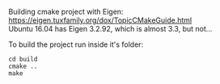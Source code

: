 
Building cmake project with Eigen:  
https://eigen.tuxfamily.org/dox/TopicCMakeGuide.html  
Ubuntu 16.04 has Eigen 3.2.92, which is almost 3.3, but not...  

To build the project run inside it's folder:  
```
cd build
cmake ..
make
```  
